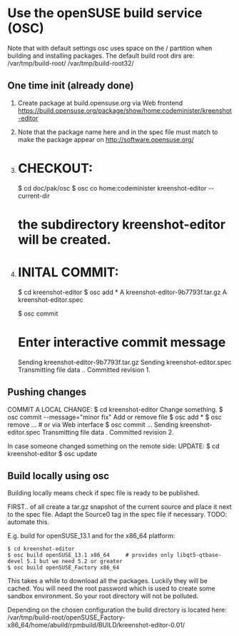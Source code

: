 Use the openSUSE build service (OSC)
====================================

Note that with default settings osc uses space on the / partition when building and installing packages.
The default build root dirs are:
/var/tmp/build-root/
/var/tmp/build-root32/

One time init (already done)
----------------------------
1.  Create package at build.opensuse.org via Web frontend
    https://build.opensuse.org/package/show/home:codeminister/kreenshot-editor

2.  Note that the package name here and in the spec file must match to make the package appear
    on http://software.opensuse.org/

3.  # CHECKOUT:

    $ cd doc/pak/osc
    $ osc co home:codeminister kreenshot-editor --current-dir

    # the subdirectory kreenshot-editor will be created.

4.  # INITAL COMMIT:

    $ cd kreenshot-editor
    $ osc add *
    A    kreenshot-editor-9b7793f.tar.gz
    A    kreenshot-editor.spec

    $ osc commit
    # Enter interactive commit message
    Sending    kreenshot-editor-9b7793f.tar.gz
    Sending    kreenshot-editor.spec
    Transmitting file data ..
    Committed revision 1.

Pushing changes
---------------
COMMIT A LOCAL CHANGE:
    $ cd kreenshot-editor
Change something.
    $ osc commit --message="minor fix"
Add or remove file
    $ osc add *
    $ osc remove ... # or via Web interface
    $ osc commit ...
Sending    kreenshot-editor.spec
Transmitting file data .
Committed revision 2.

In case someone changed something on the remote side:
UPDATE:
    $ cd kreenshot-editor
    $ osc update


Build locally using osc
-----------------------
Building locally means check if spec file is ready to be published.

FIRST..
    of all create a tar.gz snapshot of the current source and place it next to the spec file.
    Adapt the Source0 tag in the spec file if necessary.
    TODO: automate this.

E.g. build for openSUSE_13.1 and for the x86_64 platform:

    $ cd kreenshot-editor
    $ osc build openSUSE_13.1 x86_64     # provides only libqt5-qtbase-devel 5.1 but we need 5.2 or greater
    $ osc build openSUSE_Factory x86_64

This takes a while to download all the packages. Luckily they will be cached.
You will need the root password which is used to create some sandbox environment.
So your root directory will not be polluted.

Depending on the chosen configuration the build directory is located here:
/var/tmp/build-root/openSUSE_Factory-x86_64/home/abuild/rpmbuild/BUILD/kreenshot-editor-0.01/
